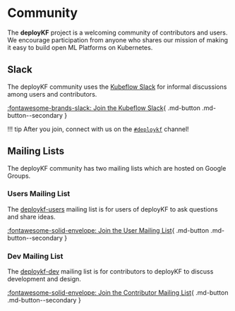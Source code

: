 # Community

The __deployKF__ project is a welcoming community of contributors and users.
We encourage participation from anyone who shares our mission of making it easy to build open ML Platforms on Kubernetes.

## Slack

The deployKF community uses the [Kubeflow Slack](https://www.kubeflow.org/docs/about/community/#kubeflow-slack) for informal discussions among users and contributors.

[:fontawesome-brands-slack: Join the Kubeflow Slack](https://invite.playplay.io/invite?team_id=T7QLHSH6U){ .md-button .md-button--secondary }

!!! tip
    After you join, connect with us on the [`#deploykf`](https://kubeflow.slack.com/archives/C054H6WLNCB) channel!

## Mailing Lists

The deployKF community has two mailing lists which are hosted on Google Groups.

### Users Mailing List

The [deploykf-users](https://groups.google.com/g/deploykf-users) mailing list is for users of deployKF to ask questions and share ideas.

[:fontawesome-solid-envelope: Join the User Mailing List](https://groups.google.com/g/deploykf-users){ .md-button .md-button--secondary }

### Dev Mailing List

The [deploykf-dev](https://groups.google.com/g/deploykf-dev) mailing list is for contributors to deployKF to discuss development and design.

[:fontawesome-solid-envelope: Join the Contributor Mailing List](https://groups.google.com/g/deploykf-dev){ .md-button .md-button--secondary }